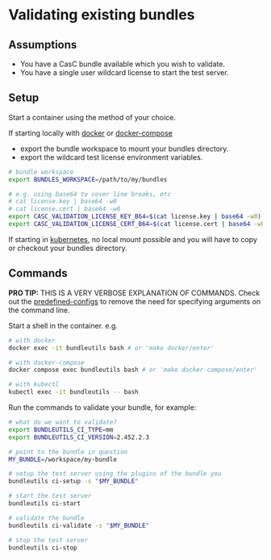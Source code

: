 # Validating existing bundles

## Assumptions

- You have a CasC bundle available which you wish to validate.
- You have a single user wildcard license to start the test server.

## Setup

Start a container using the method of your choice.

If starting locally with [docker](./setup-docker.md) or [docker-compose](./setup-docker-compose.md)

- export the bundle workspace to mount your bundles directory.
- export the wildcard test license environment variables.

```sh
# bundle workspace
export BUNDLES_WORKSPACE=/path/to/my/bundles

# e.g. using base64 to cover line breaks, etc
# cat license.key | base64 -w0
# cat license.cert | base64 -w0
export CASC_VALIDATION_LICENSE_KEY_B64=$(cat license.key | base64 -w0)
export CASC_VALIDATION_LICENSE_CERT_B64=$(cat license.cert | base64 -w0)
```

If starting in [kubernetes](./setup-kubernetes.md), no local mount possible and you will have to copy or checkout your bundles directory.

## Commands

**PRO TIP:** THIS IS A VERY VERBOSE EXPLANATION OF COMMANDS. Check out the [predefined-configs](./working-with-predefined-configs.md) to remove the need for specifying arguments on the command line.

Start a shell in the container. e.g.

```sh
# with docker
docker exec -it bundleutils bash # or 'make docker/enter'

# with docker-compose
docker compose exec bundleutils bash # or 'make docker-compose/enter'

# with kubectl
kubectl exec -it bundleutils -- bash
```

Run the commands to validate your bundle, for example:

```sh
# what do we want to validate?
export BUNDLEUTILS_CI_TYPE=mm
export BUNDLEUTILS_CI_VERSION=2.452.2.3

# point to the bundle in question
MY_BUNDLE=/workspace/my-bundle

# setup the test server using the plugins of the bundle you
bundleutils ci-setup -s "$MY_BUNDLE"

# start the test server
bundleutils ci-start

# validate the bundle
bundleutils ci-validate -s "$MY_BUNDLE"

# stop the test server
bundleutils ci-stop
```
